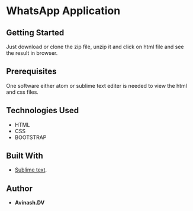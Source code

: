 # WhatsApp Application

## Getting Started
Just download or clone the zip file, unzip it and click on html file and see the result in browser.

## Prerequisites
One software either atom or sublime text editer is needed to view the html and css files.

## Technologies Used
* HTML
* CSS
* BOOTSTRAP

## Built With
* [Sublime text](https://www.sublimetext.com/).

## Author

* **Avinash.DV** 